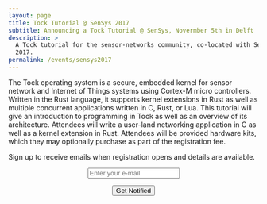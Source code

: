 ```yaml
---
layout: page
title: Tock Tutorial @ SenSys 2017
subtitle: Announcing a Tock Tutorial @ SenSys, Novermber 5th in Delft
description: >
  A Tock tutorial for the sensor-networks community, co-located with SenSys
  2017.
permalink: /events/sensys2017
---
```


The Tock operating system is a secure, embedded kernel for sensor network and
Internet of Things systems using Cortex-M micro controllers. Written in the
Rust language, it supports kernel extensions in Rust as well as multiple
concurrent applications written in C, Rust, or Lua. This tutorial will give an
introduction to programming in Tock as well as an overview of its architecture.
Attendees will write a user-land networking application in C as well as a
kernel extension in Rust. Attendees will be provided hardware kits, which they
may optionally purchase as part of the registration fee.

Sign up to receive emails when registration opens and details are available.

<div id="mc_embed_signup" markdown="0" style="text-align: center;">
<form action="//tockos.us14.list-manage.com/subscribe/post?u=3ab7c13c2409f58a1553f170a&amp;id=685cf61bd6" method="post" id="mc-embedded-subscribe-form" name="mc-embedded-subscribe-form" class="validate" target="_blank" novalidate>
<p>
  <input type="email" value="" placeholder="Enter your e-mail" name="EMAIL" class="required email" id="mce-EMAIL"/>
</p>
<div id="mce-responses" class="clear">
        <div class="response" id="mce-error-response" style="display:none"></div>
        <div class="response" id="mce-success-response" style="display:none"></div>
</div>    <!-- real people should not fill this in and expect good things - do not remove this or risk form bot signups-->
<div style="position: absolute; left: -5000px;" aria-hidden="true"><input type="text" name="b_3ab7c13c2409f58a1553f170a_685cf61bd6" tabindex="-1" value=""></div>
<p><input type="submit" value="Get Notified" name="subscribe" id="mc-embedded-subscribe" class="button"></p>
</form>
</div>

